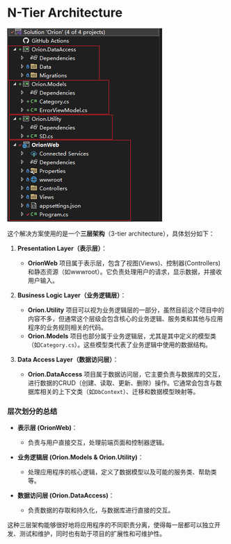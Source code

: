 # N-Tier Architecture

![alt text](image-4.png)

这个解决方案使用的是一个**三层架构**（3-tier architecture），具体划分如下：

1. **Presentation Layer（表示层）**：
   - **OrionWeb** 项目属于表示层，包含了视图(Views)、控制器(Controllers)和静态资源（如wwwroot）。它负责处理用户的请求，显示数据，并接收用户输入。

2. **Business Logic Layer（业务逻辑层）**：
   - **Orion.Utility** 项目可以视为业务逻辑层的一部分，虽然目前这个项目中的内容不多，但通常这个层级会包含核心的业务逻辑、服务类和其他与应用程序的业务规则相关的代码。
   - **Orion.Models** 项目也部分属于业务逻辑层，尤其是其中定义的模型类（如`Category.cs`）。这些模型类代表了业务逻辑中使用的数据结构。

3. **Data Access Layer（数据访问层）**：
   - **Orion.DataAccess** 项目属于数据访问层，它主要负责与数据库的交互，进行数据的CRUD（创建、读取、更新、删除）操作。它通常会包含与数据库相关的上下文类（如`DbContext`）、迁移和数据模型映射等。

### 层次划分的总结

- **表示层 (OrionWeb)**：
  - 负责与用户直接交互，处理前端页面和控制器逻辑。

- **业务逻辑层 (Orion.Models & Orion.Utility)**：
  - 处理应用程序的核心逻辑，定义了数据模型以及可能的服务类、帮助类等。

- **数据访问层 (Orion.DataAccess)**：
  - 负责数据的存取和持久化，与数据库进行直接的交互。

这种三层架构能够很好地将应用程序的不同职责分离，使得每一层都可以独立开发、测试和维护，同时也有助于项目的扩展性和可维护性。